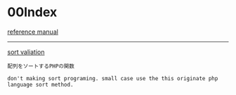 # 00Index

[reference manual ](https://secure.php.net/manual/ja/index.php)


---------------------------

[sort valiation](http://kudox.jp/php/array-sort)

	配列をソートするPHPの関数

	don't making sort programing. small case use the this originate php language sort method.


